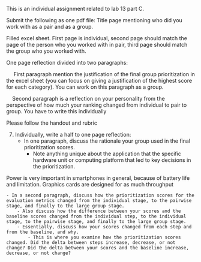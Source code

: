 This is an individual assignment related to lab 13 part C.

Submit the following as one pdf file:
Title page mentioning who did you work with as a pair and as a group.

Filled excel sheet. First page is individual, second page should match the page of the person who you worked with in pair, third page should match the group who you worked with.

One page reflection divided into two paragraphs:

     First paragraph mention the justification of the final group prioritization in the excel sheet (you can focus on giving a justification of the highest score for each category). You can work on this paragraph as a group.

    Second paragraph is a reflection on your personality from the perspective of how much your ranking changed from individual to pair to group. You have to write this individually

Please follow the handout and rubric

7. Individually, write a half to one page reflection: 
	- In one paragraph, discuss the rationale your group used in the final prioritization scores. 
		- Note anything unique about the application that the specific hardware unit or computing platform that led to key decisions in the prioritization. 

Power is very important in smartphones in general, because of battery life and limitation. Graphics cards are designed for as much throughput 

	- In a second paragraph, discuss how the prioritization scores for the evaluation metrics changed from the individual stage, to the pairwise stage, and finally to the large group stage. 
		- Also discuss how the difference between your scores and the baseline scores changed from the individual step, to the individual stage, to the pairwise stage, and finally to the large group stage. 
		- Essentially, discuss how your scores changed from each step and from the baseline, and why. 
			- This is where you examine how the prioritization scores changed. Did the delta between steps increase, decrease, or not change? Did the delta between your scores and the baseline increase, decrease, or not change?


